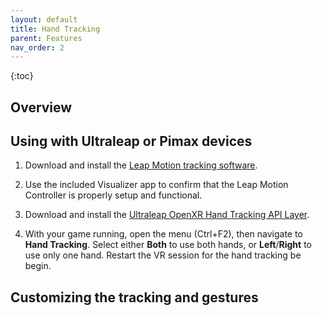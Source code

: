 ```yaml
---
layout: default
title: Hand Tracking
parent: Features
nav_order: 2
---
```


{:toc}

## Overview

## Using with Ultraleap or Pimax devices

1. Download and install the [Leap Motion tracking software](https://developer.leapmotion.com/tracking-software-download).

2. Use the included Visualizer app to confirm that the Leap Motion Controller is properly setup and functional.

3. Download and install the [Ultraleap OpenXR Hand Tracking API Layer](https://github.com/ultraleap/OpenXRHandTracking).

4. With your game running, open the menu (Ctrl+F2), then navigate to **Hand Tracking**. Select either **Both** to use both hands, or **Left**/**Right** to use only one hand. Restart the VR session for the hand tracking be begin.

## Customizing the tracking and gestures
